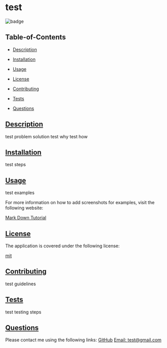 
  # test
  
  
  ![badge](https://img.shields.io/badge/license-mit-blue)
    
  ## Table-of-Contents
  * [Description](#description)
  * [Installation](#installation)
  * [Usage](#usage)
  
  * [License](#license)
    
  * [Contributing](#contributing)
  * [Tests](#tests)
  * [Questions](#questions)
  
  ## [Description](#table-of-contents)
  test problem solution 
  test why
  test how
  ## [Installation](#table-of-contents)
  test steps
  ## [Usage](#table-of-contents)
  test examples
  
  For more information on how to add screenshots for examples, visit the following website:
  
  [Mark Down Tutorial](https://agea.github.io/tutorial.md/)
  
  
  ## [License](#table-of-contents)
  The application is covered under the following license:
  
  [mit](https://choosealicense.com/licenses/mit)
    
    
  ## [Contributing](#table-of-contents)
  
  
  test guidelines
    
  ## [Tests](#table-of-contents)
  test testing steps
  ## [Questions](#table-of-contents)
  Please contact me using the following links:
  [GitHub](https://github.com/testusername)
  [Email: test@gmail.com](mailto:test@gmail.com)

